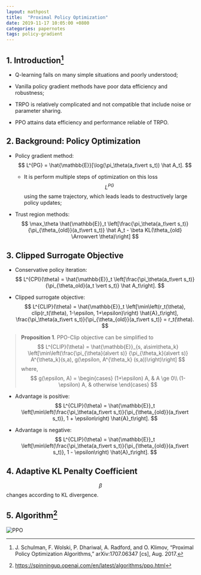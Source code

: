 ```yaml
---
layout: mathpost
title:  "Proximal Policy Optimization"
date: 2019-11-17 10:05:00 +0800
categories: papernotes
tags: policy-gradient 
---
```

## 1. Introduction[^1]

- Q-learning fails on many simple situations and poorly understood;
- Vanilla policy gradient methods have poor data efficiency and robustness;
- TRPO is relatively complicated and not compatible that include noise or parameter sharing.

- PPO attains data efficiency and performance reliable of TRPO.

## 2. Background: Policy Optimization

- Policy gradient method:
  $$
  L^{PG} = \hat{\mathbb{E}}[\log(\pi_\theta(a_t\vert s_t)) \hat A_t].
  $$

  - It is perform multiple steps of optimization on this loss  $$L^{PG}$$ using the same trajectory, which leads leads to destructively large policy updates;

- Trust region methods:
  $$
  \max_\theta \hat{\mathbb{E}}_t \left[\frac{\pi_\theta(a_t\vert s_t)}{\pi_{\theta_{old}}(a_t\vert s_t)} \hat A_t - \beta KL(\theta_{old} \Arrowvert \theta)\right]
  $$

## 3. Clipped Surrogate Objective

- Conservative policy iteration:
  $$
  L^{CPI}(\theta) = \hat{\mathbb{E}}_t \left[\frac{\pi_\theta(a_t\vert s_t)}{\pi_{\theta_old}(a_t \vert  s_t)} \hat A_t\right].
  $$

- Clipped surrogate objective:
  $$
  L^{CLIP}(\theta) = \hat{\mathbb{E}}_t \left[\min\left(r_t(\theta), clip(r_t(\theta),  1-\epsilon, 1+\epsilon)\right) \hat{A}_t\right], 
  \frac{\pi_\theta(a_t\vert s_t)}{\pi_{\theta_{old}}(a_t\vert s_t)} = r_t(\theta).
  $$

> **Proposition 1**.  PPO-Clip objective can be simplified to
> $$
> L^{CLIP}(\theta) = \hat{\mathbb{E}}_{s, a\sim\theta_k} \left[\min\left(\frac{\pi_{\theta}(a\vert s)} {\pi_{\theta_k}(a\vert s)} A^{\theta_k}(s,a), g(\epsilon, A^{\theta_k} (s,a))\right)\right]
> $$
> where,
> $$
> g(\epsilon, A) =
> \begin{cases}
> (1+\epsilon) A, & A \ge 0\\
> (1-\epsilon) A, & otherwise
> \end{cases}
> $$

- Advantage is positive:
  $$
  L^{CLIP}(\theta) = \hat{\mathbb{E}}_t \left[\min\left(\frac{\pi_\theta(a_t\vert s_t)}{\pi_{\theta_{old}}(a_t\vert s_t)}, 1 + \epsilon\right) \hat{A}_t\right].
  $$

- Advantage is negative:
  $$
  L^{CLIP}(\theta) = \hat{\mathbb{E}}_t \left[\min\left(\frac{\pi_\theta(a_t\vert s_t)}{\pi_{\theta_{old}}(a_t\vert s_t)}, 1 - \epsilon\right) \hat{A}_t\right].
  $$
  

## 4. Adaptive KL Penalty Coefficient

$$\beta$$ changes according to KL divergence.

## 5. Algorithm[^2]

![PPO](https://spinningup.openai.com/en/latest/_images/math/e62a8971472597f4b014c2da064f636ffe365ba3.svg)


[^1]: J. Schulman, F. Wolski, P. Dhariwal, A. Radford, and O. Klimov, “Proximal Policy Optimization Algorithms,” arXiv:1707.06347 [cs], Aug. 2017.
[^2]: https://spinningup.openai.com/en/latest/algorithms/ppo.html
